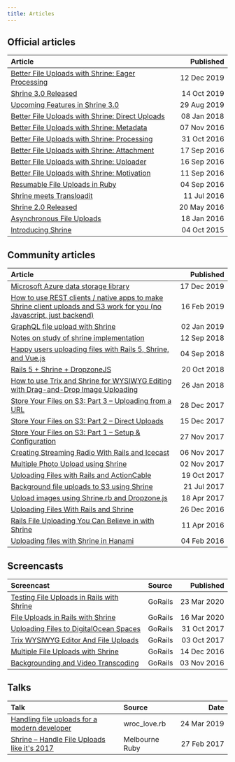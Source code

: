 ```yaml
---
title: Articles
---
```


## Official articles

| Article                                                                                                                      | Published             |
| :-------                                                                                                                     | --------:             |
| [Better File Uploads with Shrine: Eager Processing](https://twin.github.io/better-file-uploads-with-shrine-eager-processing) | 12&nbsp;Dec&nbsp;2019 |
| [Shrine 3.0 Released](https://twin.github.io/shrine-3-0-released/)                                                           | 14&nbsp;Oct&nbsp;2019 |
| [Upcoming Features in Shrine 3.0](https://twin.github.io/upcoming-features-in-shrine-3-0/)                                   | 29&nbsp;Aug&nbsp;2019 |
| [Better File Uploads with Shrine: Direct Uploads](https://twin.github.io/better-file-uploads-with-shrine-direct-uploads/)    | 08&nbsp;Jan&nbsp;2018 |
| [Better File Uploads with Shrine: Metadata](https://twin.github.io/better-file-uploads-with-shrine-metadata/)                | 07&nbsp;Nov&nbsp;2016 |
| [Better File Uploads with Shrine: Processing](https://twin.github.io/better-file-uploads-with-shrine-processing/)            | 31&nbsp;Oct&nbsp;2016 |
| [Better File Uploads with Shrine: Attachment](https://twin.github.io/better-file-uploads-with-shrine-attachment/)            | 17&nbsp;Sep&nbsp;2016 |
| [Better File Uploads with Shrine: Uploader](https://twin.github.io/better-file-uploads-with-shrine-uploader/)                | 16&nbsp;Sep&nbsp;2016 |
| [Better File Uploads with Shrine: Motivation](https://twin.github.io/better-file-uploads-with-shrine-motivation/)            | 11&nbsp;Sep&nbsp;2016 |
| [Resumable File Uploads in Ruby](https://twin.github.io/resumable-file-uploads-in-ruby/)                                     | 04&nbsp;Sep&nbsp;2016 |
| [Shrine meets Transloadit](https://twin.github.io/shrine-meets-transloadit/)                                                 | 11&nbsp;Jul&nbsp;2016 |
| [Shrine 2.0 Released](https://twin.github.io/shrine-2-0-released/)                                                           | 20&nbsp;May&nbsp;2016 |
| [Asynchronous File Uploads](http://twin.github.io/file-uploads-asynchronous-world)                                           | 18&nbsp;Jan&nbsp;2016 |
| [Introducing Shrine](http://twin.github.io/introducing-shrine)                                                               | 04&nbsp;Oct&nbsp;2015 |

## Community articles

| Article                                                                                                                                                                                                                                                               | Published             |
| :------                                                                                                                                                                                                                                                               | --------:             |
| [Microsoft Azure data storage library](https://syndicode.com/2019/12/17/microsoft-azure-data-storage-library-rewrite-the-existing-library-to-get-things-done/)                                                                                                        | 17&nbsp;Dec&nbsp;2019 |
| [How to use REST clients / native apps to make Shrine client uploads and S3 work for you (no Javascript, just backend)](https://dev.to/rob117/how-to-use-rest-clients--native-apps-to-make-shrine-client-uploads-and-s3-work-for-you-no-javascript-just-backend-322h) | 16&nbsp;Feb&nbsp;2019 |
| [GraphQL file upload with Shrine](https://blog.stanko.io/graphql-file-upload-with-shrine-45fa26463c68)                                                                                                                                                                | 02&nbsp;Jan&nbsp;2019 |
| [Notes on study of shrine implementation](https://bibwild.wordpress.com/2018/09/12/notes-on-study-of-shrine-implementation/)                                                                                                                                          | 12&nbsp;Sep&nbsp;2018 |
| [Happy users uploading files with Rails 5, Shrine, and Vue.js](https://itnext.io/happy-users-uploading-files-with-rails-5-shrine-and-vue-js-bbcc470a327f)                                                                                                             | 04&nbsp;Sep&nbsp;2018 |
| [Rails 5 + Shrine + DropzoneJS](https://stephencodes.com/rails-5-shrine-dropzonejs/)                                                                                                                                                                                  | 20&nbsp;Oct&nbsp;2018 |
| [How to use Trix and Shrine for WYSIWYG Editing with Drag-and-Drop Image Uploading](http://headway.io/blog/how-to-use-trix-and-shrine-for-wysiwyg-editing-with-drag-and-drop-image-uploading/)                                                                        | 26&nbsp;Jan&nbsp;2018 |
| [Store Your Files on S3: Part 3 – Uploading from a URL](https://www.ironin.it/blog/store-your-files-on-s3-using-the-ruby-shrine-gem-part-3.html)                                                                                                                               | 28&nbsp;Dec&nbsp;2017 |
| [Store Your Files on S3: Part 2 – Direct Uploads](https://www.ironin.it/blog/store-your-files-on-s3-using-the-ruby-shrine-gem-part-2.html)                                                                                                                                     | 15&nbsp;Dec&nbsp;2017 |
| [Store Your Files on S3: Part 1 – Setup & Configuration](https://www.ironin.it/blog/store-your-files-on-s3-using-the-ruby-shrine-gem-part-1.html)                                                                                                                              | 27&nbsp;Nov&nbsp;2017 |
| [Creating Streaming Radio With Rails and Icecast](https://scotch.io/tutorials/creating-online-streaming-radio-with-rails-and-icecast)                                                                                                                                 | 06&nbsp;Nov&nbsp;2017 |
| [Multiple Photo Upload using Shrine](https://github.com/pyksoft/multi-photo-upload#multiple-photo-upload-using-shrine)                                                                                                                                                | 02&nbsp;Nov&nbsp;2017 |
| [Uploading Files with Rails and ActionCable](https://scotch.io/tutorials/uploading-files-with-rails-and-actioncable)                                                                                                                                                  | 19&nbsp;Oct&nbsp;2017 |
| [Background file uploads to S3 using Shrine](https://elixirator.com/blog/background-file-uploads-to-s3-using-shrine/)                                                                                                                                                 | 21&nbsp;Jul&nbsp;2017 |
| [Upload images using Shrine.rb and Dropzone.js](https://codyeatworld.com/2017/04/18/rails-uploading-images-confidently-with-shrine-rb/)                                                                                                                               | 18&nbsp;Apr&nbsp;2017 |
| [Uploading Files With Rails and Shrine](https://code.tutsplus.com/tutorials/uploading-files-with-rails-and-shrine--cms-27596)                                                                                                                                         | 26&nbsp;Dec&nbsp;2016 |
| [Rails File Uploading You Can Believe in with Shrine](http://www.sitepoint.com/rails-file-uploading-you-can-believe-in-with-shrine/)                                                                                                                                  | 11&nbsp;Apr&nbsp;2016 |
| [Uploading files with Shrine in Hanami](http://katafrakt.me/2016/02/04/shrine-hanami-uploads/)                                                                                                                                                                        | 04&nbsp;Feb&nbsp;2016 |

## Screencasts

| Screencast                                                                                                             | Source  | Published             |
| :----                                                                                                                  | :------ | --------:             |
| [Testing File Uploads in Rails with Shrine](https://gorails.com/episodes/testing-file-uploads-with-shrine?autoplay=1)  | GoRails | 23&nbsp;Mar&nbsp;2020 |
| [File Uploads in Rails with Shrine](https://gorails.com/episodes/rails-file-uploads-with-shrine?autoplay=1)            | GoRails | 16&nbsp;Mar&nbsp;2020 |
| [Uploading Files to DigitalOcean Spaces](https://gorails.com/episodes/digital-ocean-spaces-with-rails?autoplay=1)      | GoRails | 31&nbsp;Oct&nbsp;2017 |
| [Trix WYSIWYG Editor And File Uploads](https://gorails.com/episodes/trix-editor?autoplay=1)                            | GoRails | 03&nbsp;Oct&nbsp;2017 |
| [Multiple File Uploads with Shrine](https://gorails.com/episodes/multiple-file-uploads-with-shrine?autoplay=1)         | GoRails | 14&nbsp;Dec&nbsp;2016 |
| [Backgrounding and Video Transcoding](https://gorails.com/episodes/shrine-background-and-video-transcoding?autoplay=1) | GoRails | 03&nbsp;Nov&nbsp;2016 |

## Talks

| Talk                                                                                        | Source         | Date                  |
| :----                                                                                       | :------        | --------:             |
| [Handling file uploads for a modern developer](https://www.youtube.com/watch?v=fP2JGjTZU2s) | wroc_love.rb   | 24&nbsp;Mar&nbsp;2019 |
| [Shrine – Handle File Uploads like it's 2017](https://www.youtube.com/watch?v=plD-RkKEay0)  | Melbourne Ruby | 27&nbsp;Feb&nbsp;2017 |

